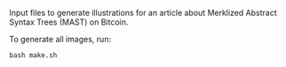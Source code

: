 Input files to generate illustrations for an article about Merklized
Abstract Syntax Trees (MAST) on Bitcoin.

To generate all images, run:

    bash make.sh
